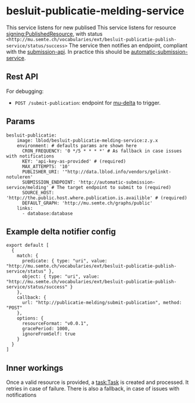 # besluit-publicatie-melding-service
This service listens for new publised
This service listens for resource [signing:PublishedResource](http://mu.semte.ch/vocabularies/ext/signing/PublishedResource), with status `<http://mu.semte.ch/vocabularies/ext/besluit-publicatie-publish-service/status/success>`
The service then notifies an endpoint, compliant with the [submission-api](https://lblod.github.io/pages-vendors/#/docs/submission-api).
In practice this should be [automatic-submission-service](https://github.com/lblod/automatic-submission-service).

## Rest API
For debugging:
- `POST /submit-publication`: endpoint for [mu-delta](https://github.com/mu-semtech/delta-notifier) to trigger.

## Params
```
besluit-publicatie:
    image: lblod/besluit-publicatie-melding-service:z.y.x
    environment: # defaults params are shown here
      CRON_FREQUENCY: '0 */5 * * * *' # As fallback in case issues with notifications
      KEY: 'api-key-as-provided' # (required)
      MAX_ATTEMPTS: '10'
      PUBLISHER_URI: '"http://data.lblod.info/vendors/gelinkt-notuleren'
      SUBMISSION_ENDPOINT: 'http://automatic-submission-service/melding' # The target endpoint to submit to (required)
      SOURCE_HOST: 'http://the.public.host.where.publication.is.availible' # (required)
      DEFAULT_GRAPH: 'http://mu.semte.ch/graphs/public'
    links:
      - database:database
```

## Example delta notifier config
```
export default [
  {
    match: {
      predicate: { type: "uri", value: "http://mu.semte.ch/vocabularies/ext/besluit-publicatie-publish-service/status" },
      object: { type: "uri", value: "http://mu.semte.ch/vocabularies/ext/besluit-publicatie-publish-service/status/success" }
    },
    callback: {
      url: "http://publicatie-melding/submit-publication", method: "POST"
    },
    options: {
      resourceFormat: "v0.0.1",
      gracePeriod: 1000,
      ignoreFromSelf: true
    }
  }
]
```
## Inner workings
Once a valid resource is provided, a [task:Task](http://redpencil.data.gift/vocabularies/tasks/) is created and processed. It retries in case of failure.
There is also a fallback, in case of issues with notifications
